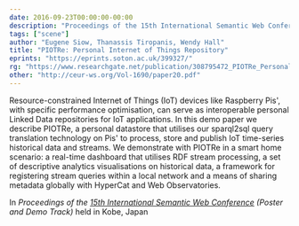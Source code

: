 ```yaml
---
date: 2016-09-23T00:00:00-00:00
description: "Proceedings of the 15th International Semantic Web Conference (Poster and Demo Track)"
tags: ["scene"]
author: "Eugene Siow, Thanassis Tiropanis, Wendy Hall"
title: "PIOTRe: Personal Internet of Things Repository"
eprints: "https://eprints.soton.ac.uk/399327/"
rg: "https://www.researchgate.net/publication/308795472_PIOTRe_Personal_Internet_of_Things_Repository"
other: "http://ceur-ws.org/Vol-1690/paper20.pdf"
---
```


Resource-constrained Internet of Things (IoT) devices like Raspberry Pis', with specific performance optimisation, can serve as interoperable personal Linked Data repositories for IoT applications. In this demo paper we describe PIOTRe, a personal datastore that utilises our sparql2sql query translation technology on Pis' to process, store and publish IoT time-series historical data and streams. We demonstrate with PIOTRe in a smart home scenario: a real-time dashboard that utilises RDF stream processing, a set of descriptive analytics visualisations on historical data, a framework for registering stream queries within a local network and a means of sharing metadata globally with HyperCat and Web Observatories.

In _Proceedings of the [15th International Semantic Web Conference](http://iswc2016.semanticweb.org/) (Poster and Demo Track)_ held in Kobe, Japan